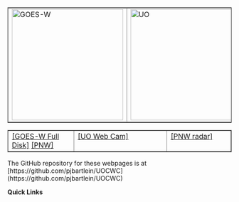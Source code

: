 <table style="text-align: left; width: 100%;" border="1" cellpadding="0" cellspacing="1">
	<tbody>
		<tr>
			<td style="vertical-align: top; width: 250px;">
				<img src="https://cdn.star.nesdis.noaa.gov/GOES17/ABI/GIFS/GOES17-PNW-GEOCOLOR-600x600.gif" 					alt="GOES-W" width="250" height="250"> <br>
			</td>
			<td style="vertical-align: top; width: 444px;">
				<img src="http://webcam.uoregon.edu/oneshotimage1" alt="UO"
					width="444" height="250"> <br>
			</td>
			<td style="vertical-align: top; width: 262px;">
				<img src="https://radar.weather.gov/Conus/RadarImg/pacnorthwest.gif" alt="UO"
					width="262" height="250"> <br> 
			</td>
		</tr>
	</tbody>
</table>

<table style="text-align: left; width: 100%;" border="1" cellpadding="0" cellspacing="1">
	<tbody>
		<tr>
			<td style="vertical-align: top; width: 250px;">
				<a href="https://www.star.nesdis.noaa.gov/GOES/fulldisk_band.php?sat=G17&band=GEOCOLOR&length=12">[GOES-W Full Disk]</a>
		        <a href="https://www.star.nesdis.noaa.gov/GOES/sector_band.php?sat=G17&sector=pnw&band=GEOCOLOR&length=12">[PNW]</a>			</td>
			<td style="vertical-align: top; width: 444px;">
				<a href="http://webcam.uoregon.edu/oneshotimage1">[UO Web Cam]</a>
			</td>
			<td style="vertical-align: top; width: 262px;">
				<a href="http://radar.weather.gov/Conus/pacnorthwest_lite.php">[PNW radar]</a>
			</td>
		</tr>
	</tbody>
</table>
The GitHub repository for these webpages is at [https://github.com/pjbartlein/UOCWC](https://github.com/pjbartlein/UOCWC)

**Quick Links**
